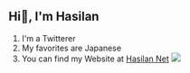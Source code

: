 ## Hi👋, I'm Hasilan
1. I'm a Twitterer
2. My favorites are Japanese
3. You can find my Website at [Hasilan Net](https://hasilan.net)
![](https://github-readme-stats.vercel.app/api/top-langs?username=yukimura-manase&show_icons=true&locale=en&layout=compact)
